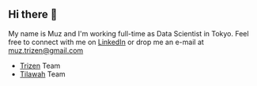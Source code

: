 ## Hi there 👋
My name is Muz and I'm working full-time as Data Scientist in Tokyo. 
Feel free to connect with me on [LinkedIn](https://www.linkedin.com/in/ahmad-muzaffar-baharudin-970698124/) 
or drop me an e-mail at muz.trizen@gmail.com

- [Trizen](https://trizen.com.my/) Team 
- [Tilawah](https://www.tilawah.my/download) Team
